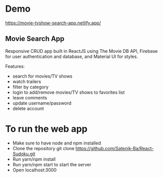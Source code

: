 # Demo
https://movie-tvshow-search-app.netlify.app/
## Movie Search App

Responsive CRUD app built in ReactJS using The Movie DB API, Firebase for user authentication and database, and Material UI for styles.

Features:

- search for movies/TV shows
- watch trailers
- filter by category
- login to add/remove movies/TV shows to favorites list
- leave comments
- update username/password
- delete account

# To run the web app

- Make sure to have node and npm installed
- Clone the repository
  git clone https://github.com/Satenik-Ba/React-Sudoku.git
- Run yarn/npm install
- Run yarn/npm start to start the server
- Open localhost:3000
